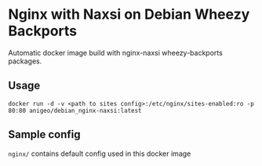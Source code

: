 # Nginx with Naxsi on Debian Wheezy Backports

Automatic docker image build with nginx-naxsi wheezy-backports packages.

## Usage
```Shell
docker run -d -v <path to sites config>:/etc/nginx/sites-enabled:ro -p 80:80 anigeo/debian_nginx-naxsi:latest
```

## Sample config
`nginx/` contains default config used in this docker image
